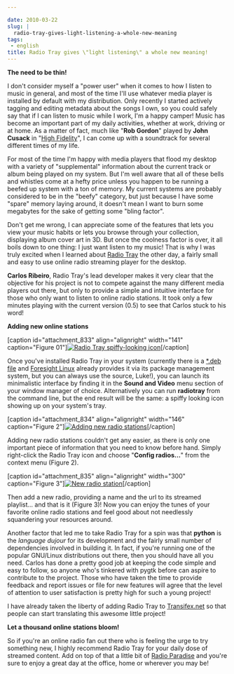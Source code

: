 ```yaml
---

date: 2010-03-22
slug: |
  radio-tray-gives-light-listening-a-whole-new-meaning
tags:
 - english
title: Radio Tray gives \"light listening\" a whole new meaning!
---
```


**The need to be thin!**

I don't consider myself a "power user" when it comes to how I listen to
music in general, and most of the time I'll use whatever media player is
installed by default with my distribution. Only recently I started
actively tagging and editing metadata about the songs I own, so you
could safely say that if I can listen to music while I work, I'm a happy
camper! Music has become an important part of my daily activities,
whether at work, driving or at home. As a matter of fact, much like
"**Rob Gordon**\" played by **John Cusack** in "[High
Fidelity](http://www.imdb.com/title/tt0146882/)", I can come up with a
soundtrack for several different times of my life.

For most of the time I'm happy with media players that flood my desktop
with a variety of "supplemental" information about the current track or
album being played on my system. But I'm well aware that all of these
bells and whistles come at a hefty price unless you happen to be running
a beefed up system with a ton of memory. My current systems are probably
considered to be in the "beefy" category, but just because I have some
"spare" memory laying around, it doesn't mean I want to burn some
megabytes for the sake of getting some "bling factor".

Don't get me wrong, I can appreciate some of the features that lets you
view your music habits or lets you browse through your collection,
displaying album cover art in 3D. But once the coolness factor is over,
it all boils down to one thing: I just want listen to my music! That is
why I was truly excited when I learned about [Radio
Tray](http://radiotray.sourceforge.net/) the other day, a fairly small
and easy to use online radio streaming player for the desktop.

**Carlos Ribeiro**, Radio Tray's lead developer makes it very clear that
the objective for his project is not to compete against the many
different media players out there, but only to provide a simple and
intuitive interface for those who only want to listen to online radio
stations. It took only a few minutes playing with the current version
(0.5) to see that Carlos stuck to his word!

**Adding new online stations**

\[caption id="attachment_833" align="alignright" width="141"
caption="Figure 01"\][![Radio Tray spiffy-looking
icon](http://www.ogmaciel.com/wp-content/uploads/2010/03/figure01.png)](http://www.ogmaciel.com/wp-content/uploads/2010/03/figure01.png)\[/caption\]

Once you've installed Radio Tray in your system (currently there is a
[\*.deb
file](http://downloads.sourceforge.net/project/radiotray/releases/radiotray_0.5_all.deb?use_mirror=voxel)
and [Foresight Linux](http://www.foresightlinux.org) already provides it
via its package management system, but you can always use the source,
Luke!), you can launch its minimalistic interface by finding it in the
**Sound and Video** menu section of your window manager of choice.
Alternatively you can run **radiotray** from the command line, but the
end result will be the same: a spiffy looking icon showing up on your
system's tray.

\[caption id="attachment_834" align="alignright" width="146"
caption="Figure 2"\][![Adding new radio
stations](http://www.ogmaciel.com/wp-content/uploads/2010/03/figure02.png)](http://www.ogmaciel.com/wp-content/uploads/2010/03/figure02.png)\[/caption\]

Adding new radio stations couldn't get any easier, as there is only one
important piece of information that you need to know before hand. Simply
right-click the Radio Tray icon and choose "**Config radios...**\" from
the context menu (Figure 2).

\[caption id="attachment_835" align="alignright" width="300"
caption="Figure 3"\][![New radio
station](http://www.ogmaciel.com/wp-content/uploads/2010/03/figure03-300x88.png)](http://www.ogmaciel.com/wp-content/uploads/2010/03/figure03.png)\[/caption\]

Then add a new radio, providing a name and the url to its streamed
playlist... and that is it (Figure 3)! Now you can enjoy the tunes of
your favorite online radio stations and feel good about not needlessly
squandering your resources around.

Another factor that led me to take Radio Tray for a spin was that
**python** is the *language dujour* for its development and the fairly
small number of dependencies involved in building it. In fact, if you're
running one of the popular GNU/Linux distributions out there, then you
should have all you need. Carlos has done a pretty good job at keeping
the code simple and easy to follow, so anyone who's tinkered with pygtk
before can aspire to contribute to the project. Those who have taken the
time to provide feedback and report issues or file for new features will
agree that the level of attention to user satisfaction is pretty high
for such a young project!

I have already taken the liberty of adding Radio Tray to
[Transifex.net](http://www.transifex.net/projects/p/radiotray/) so that
people can start translating this awesome little project!

**Let a thousand online stations bloom!**

So if you're an online radio fan out there who is feeling the urge to
try something new, I highly recommend Radio Tray for your daily dose of
streamed content. Add on top of that a little bit of [Radio
Paradise](http://www.radioparadise.com) and you're sure to enjoy a great
day at the office, home or wherever you may be!
